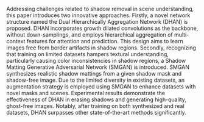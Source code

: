 Addressing challenges related to shadow removal in scene understanding, this paper introduces two innovative approaches. Firstly, a novel network structure named the Dual Hierarchically Aggregation Network (DHAN) is proposed. DHAN incorporates growth dilated convolutions as the backbone, without down-samplings, and employs hierarchical aggregation of multi-context features for attention and prediction. This design aims to learn images free from border artifacts in shadow regions. Secondly, recognizing that training on limited datasets hampers textural understanding, particularly causing color inconsistencies in shadow regions, a Shadow Matting Generative Adversarial Network (SMGAN) is introduced. SMGAN synthesizes realistic shadow mattings from a given shadow mask and shadow-free image. Due to the limited diversity in existing datasets, an augmentation strategy is employed using SMGAN to enhance datasets with novel masks and scenes. Experimental results demonstrate the effectiveness of DHAN in erasing shadows and generating high-quality, ghost-free images. Notably, after training on both synthesized and real datasets, DHAN surpasses other state-of-the-art methods significantly.
